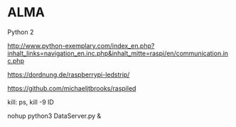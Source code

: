 # ALMA

Python 2

http://www.python-exemplary.com/index_en.php?inhalt_links=navigation_en.inc.php&inhalt_mitte=raspi/en/communication.inc.php


https://dordnung.de/raspberrypi-ledstrip/

https://github.com/michaeljtbrooks/raspiled

kill: ps, kill -9 ID


nohup python3 DataServer.py &
